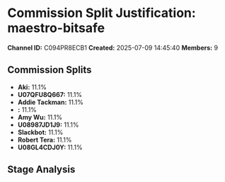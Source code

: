 # Commission Split Justification: maestro-bitsafe

**Channel ID:** C094PR8ECB1
**Created:** 2025-07-09 14:45:40
**Members:** 9

## Commission Splits

- **Aki:** 11.1%
- **U07QFU8Q667:** 11.1%
- **Addie Tackman:** 11.1%
- **:** 11.1%
- **Amy Wu:** 11.1%
- **U08987JD1J9:** 11.1%
- **Slackbot:** 11.1%
- **Robert Tera:** 11.1%
- **U08GL4CDJ0Y:** 11.1%

## Stage Analysis

